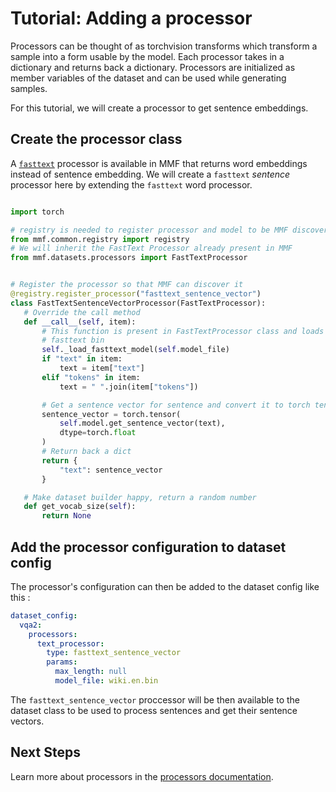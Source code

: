 # Tutorial: Adding a processor

Processors can be thought of as torchvision transforms which transform a sample into a form usable by the model. Each processor takes in a dictionary and returns back a dictionary. Processors are initialized as member variables of the dataset and can be used while generating samples.


For this tutorial, we will create a processor to get sentence embeddings.

## Create the processor class

A [`fasttext`](https://github.com/facebookresearch/mmf/blob/f11adf0e4a5a28e85239176c44342f6471550e84/mmf/datasets/processors/processors.py#L361) processor is available in MMF that returns word embeddings instead of sentence embedding. We will create a `fasttext` *sentence* processor here by extending the `fasttext` word processor.

```python

import torch

# registry is needed to register processor and model to be MMF discoverable
from mmf.common.registry import registry
# We will inherit the FastText Processor already present in MMF
from mmf.datasets.processors import FastTextProcessor


# Register the processor so that MMF can discover it
@registry.register_processor("fasttext_sentence_vector")
class FastTextSentenceVectorProcessor(FastTextProcessor):
   # Override the call method
   def __call__(self, item):
       # This function is present in FastTextProcessor class and loads
       # fasttext bin
       self._load_fasttext_model(self.model_file)
       if "text" in item:
           text = item["text"]
       elif "tokens" in item:
           text = " ".join(item["tokens"])

       # Get a sentence vector for sentence and convert it to torch tensor
       sentence_vector = torch.tensor(
           self.model.get_sentence_vector(text),
           dtype=torch.float
       )
       # Return back a dict
       return {
           "text": sentence_vector
       }

   # Make dataset builder happy, return a random number
   def get_vocab_size(self):
       return None
```

## Add the processor configuration to dataset config

The processor's configuration can then be added to the dataset config like this :

```yaml
dataset_config:
  vqa2:
    processors:
      text_processor:
        type: fasttext_sentence_vector
        params:
          max_length: null
          model_file: wiki.en.bin
```

The `fasttext_sentence_vector` proccessor will be then available to the dataset class to be used to process sentences and get their sentence vectors.

## Next Steps

Learn more about processors in the
[processors documentation](../lib/datasets/processors).

